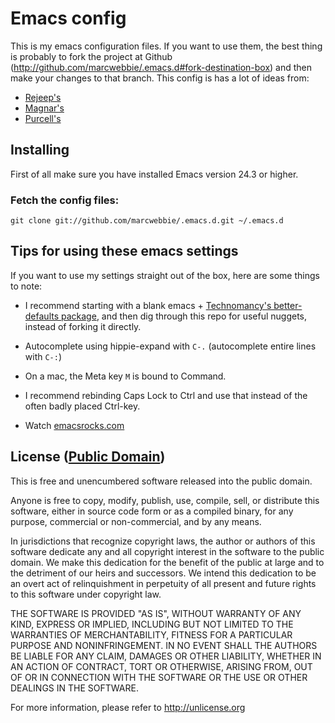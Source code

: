 # Emacs config

This is my emacs configuration files. If you want to use them, the
best thing is probably to fork the project at Github
(<http://github.com/marcwebbie/.emacs.d#fork-destination-box>) and then make your changes to that
branch. This config is has a lot of ideas from:

* [Rejeep's](https://github.com/rejeep/emacs)
* [Magnar's](https://github.com/magnars/.emacs.d)
* [Purcell's](https://github.com/purcell/emacs.d)

## Installing

First of all make sure you have installed Emacs version 24.3 or higher.

### Fetch the config files:

    git clone git://github.com/marcwebbie/.emacs.d.git ~/.emacs.d

## Tips for using these emacs settings

If you want to use my settings straight out of the box, here are some things to note:

 * I recommend starting with a blank emacs +
   [Technomancy's better-defaults package](https://github.com/technomancy/better-defaults),
   and then dig through this repo for useful nuggets, instead of forking it directly.

 * Autocomplete using hippie-expand with `C-.` (autocomplete entire lines with `C-:`)

 * On a mac, the Meta key `M` is bound to Command.

 * I recommend rebinding Caps Lock to Ctrl and use that instead of the often badly placed Ctrl-key.

 * Watch [emacsrocks.com](http://emacsrocks.com)


## License ([Public Domain](http://choosealicense.com/licenses/unlicense/))

This is free and unencumbered software released into the public domain.

Anyone is free to copy, modify, publish, use, compile, sell, or
distribute this software, either in source code form or as a compiled
binary, for any purpose, commercial or non-commercial, and by any
means.

In jurisdictions that recognize copyright laws, the author or authors
of this software dedicate any and all copyright interest in the
software to the public domain. We make this dedication for the benefit
of the public at large and to the detriment of our heirs and
successors. We intend this dedication to be an overt act of
relinquishment in perpetuity of all present and future rights to this
software under copyright law.

THE SOFTWARE IS PROVIDED "AS IS", WITHOUT WARRANTY OF ANY KIND,
EXPRESS OR IMPLIED, INCLUDING BUT NOT LIMITED TO THE WARRANTIES OF
MERCHANTABILITY, FITNESS FOR A PARTICULAR PURPOSE AND NONINFRINGEMENT.
IN NO EVENT SHALL THE AUTHORS BE LIABLE FOR ANY CLAIM, DAMAGES OR
OTHER LIABILITY, WHETHER IN AN ACTION OF CONTRACT, TORT OR OTHERWISE,
ARISING FROM, OUT OF OR IN CONNECTION WITH THE SOFTWARE OR THE USE OR
OTHER DEALINGS IN THE SOFTWARE.

For more information, please refer to <http://unlicense.org>
